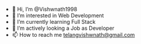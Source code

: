 - 👋 Hi, I’m @Vishwnath1998
- 👀 I’m interested in Web Development
- 🌱 I’m currently learning Full Stack
- 💞️ I’m actively looking a Job as Developer
- 📫 How to reach me telangvishwnath@gmail.com

<!---
Vishwnath1998/Vishwnath1998 is a ✨ special ✨ repository because its `README.md` (this file) appears on your GitHub profile.
You can click the Preview link to take a look at your changes.
--->
